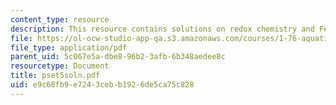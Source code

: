 ```yaml
---
content_type: resource
description: This resource contains solutions on redox chemistry and Fe(II).
file: https://ol-ocw-studio-app-qa.s3.amazonaws.com/courses/1-76-aquatic-chemistry-fall-2005/e9c68fb9e7243cebb1926de5ca75c828_pset5soln.pdf
file_type: application/pdf
parent_uid: 5c067e5a-dbe8-96b2-3afb-6b348aedee8c
resourcetype: Document
title: pset5soln.pdf
uid: e9c68fb9-e724-3ceb-b192-6de5ca75c828
---
```

